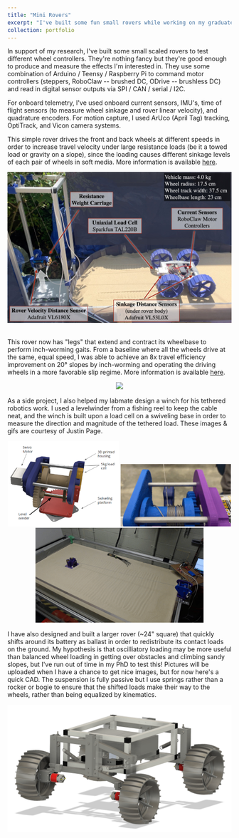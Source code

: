 ```yaml
---
title: "Mini Rovers"
excerpt: "I've built some fun small rovers while working on my graduate research... click here for some images. <br><img src='/images/babybot_cad.png'> "
collection: portfolio
---
```


<!-- ~Work in progress...~ -->

In support of my research, I've built some small scaled rovers to test different wheel controllers. They're nothing fancy but they're good enough to produce and measure the effects I'm interested in. They use some combination of Arduino / Teensy / Raspberry Pi to command motor controllers (steppers, RoboClaw -- brushed DC, ODrive -- brushless DC) and read in digital sensor outputs via SPI / CAN / serial / I2C.

For onboard telemetry, I've used onboard current sensors, IMU's, time of flight sensors (to measure wheel sinkage and rover linear velocity), and quadrature encoders. For motion capture, I used ArUco (April Tag) tracking, OptiTrack, and Vicon camera systems.

This simple rover drives the front and back wheels at different speeds in order to increase travel velocity under large resistance loads (be it a towed load or gravity on a slope), since the loading causes different sinkage levels of each pair of wheels in soft media. More information is available [here](https://cyndiac.github.io/publication/fb-diff-drive).

<center> 
	<img src="/images/diffslip_setup.jpg"> 
</center>

<br>

This rover now has "legs" that extend and contract its wheelbase to perform inch-worming gaits. From a baseline where all the wheels drive at the same, equal speed, I was able to achieve an 8x travel efficiency improvement on 20° slopes by inch-worming and operating the driving wheels in a more favorable slip regime. More information is available [here](https://cyndiac.github.io/publication/inchworm).

<center>
	<img src="/images/shifty.png" width="49.5%"> 
</center>


As a side project, I also helped my labmate design a winch for his tethered robotics work. I used a levelwinder from a fishing reel to keep the cable neat, and the winch is built upon a load cell on a swiveling base in order to measure the direction and magnitude of the tethered load. These images & gifs are courtesy of Justin Page.

<center>
	<img src="/images/winch.png" width="49.5%"> 
	<img src="/images/winch.gif" width="49.5%"> 
	<img src="/images/winch_sand.gif" width="75%"> 
</center>


I have also designed and built a larger rover (~24" square) that quickly shifts around its battery as ballast in order to redistribute its contact loads on the ground. My hypothesis is that oscilliatory loading may be more useful than balanced wheel loading in getting over obstacles and climbing sandy slopes, but I've run out of time in my PhD to test this! Pictures will be uploaded when I have a chance to get nice images, but for now here's a quick CAD. The suspension is fully passive but I use springs rather than a rocker or bogie to ensure that the shifted loads make their way to the wheels, rather than being equalized by kinematics.

<center>
	<img src="/images/babybot_cad.png"> 
</center>

<!-- This is an item in your portfolio. It can be have images or nice text. If you name the file .md, it will be parsed as markdown. If you name the file .html, it will be parsed as HTML.  -->
